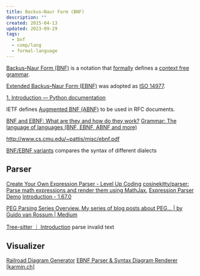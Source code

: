 ```yaml
---
title: Backus–Naur Form (BNF)
description: ""
created: 2015-04-13
updated: 2023-09-29
tags:
  - bnf
  - comp/lang
  - formal-language
---
```


[Backus–Naur Form (BNF)](http://www.wikiwand.com/en/Backus–Naur_Form) is a notation that [formally](http://www.wikiwand.com/en/Formal_language) defines a [context free grammar](http://www.wikiwand.com/en/Context-free_grammar).

[Extended Backus–Naur Form (EBNF)](http://www.wikiwand.com/en/Extended_Backus%E2%80%93Naur_Form) was adopted as [ISO 14977](http://www.cl.cam.ac.uk/~mgk25/iso-14977.pdf).

[1. Introduction — Python documentation](https://docs.python.org/3/reference/introduction.html#notation)

IETF defines [Augmented BNF (ABNF)](http://tools.ietf.org/html/rfc5234) to be used in RFC documents.

[BNF and EBNF: What are they and how do they work?](http://www.garshol.priv.no/download/text/bnf.html)
[Grammar: The language of languages (BNF, EBNF, ABNF and more)](http://matt.might.net/articles/grammars-bnf-ebnf/)

http://www.cs.cmu.edu/~pattis/misc/ebnf.pdf

[BNF/EBNF variants](http://www.cs.man.ac.uk/~pjj/bnf/ebnf.html) compares the syntax of different dialects

## Parser

[Create Your Own Expression Parser - Level Up Coding](https://levelup.gitconnected.com/create-your-own-expression-parser-d1f622077796)
[cosinekitty/parser: Parse math expressions and render them using MathJax.](https://github.com/cosinekitty/parser)
[Expression Parser Demo](https://doncross.net/parser/)
[Introduction - 1.67.0](https://www.boost.org/doc/libs/1_67_0/libs/spirit/doc/html/spirit/introduction.html)

[PEG Parsing Series Overview. My series of blog posts about PEG… | by Guido van Rossum | Medium](https://medium.com/@gvanrossum_83706/peg-parsing-series-de5d41b2ed60)

[Tree-sitter ｜ Introduction](https://tree-sitter.github.io/tree-sitter/) parse invalid text

## Visualizer

[Railroad Diagram Generator](http://www.bottlecaps.de/rr/ui)
[EBNF Parser & Syntax Diagram Renderer [karmin.ch]](http://karmin.ch/ebnf/index)
